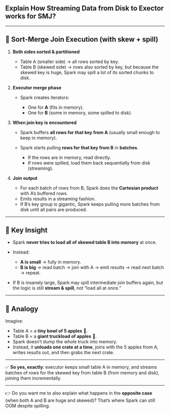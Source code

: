 ## Explain How Streaming Data from Disk to Exector works for SMJ?

---

## 🔹 Sort-Merge Join Execution (with skew + spill)

1. **Both sides sorted & partitioned**

   * Table A (smaller side) → all rows sorted by key.
   * Table B (skewed side) → rows also sorted by key, but because the skewed key is huge, Spark may spill a lot of its sorted chunks to disk.

2. **Executor merge phase**

   * Spark creates iterators:

     * One for **A** (fits in memory).
     * One for **B** (some in memory, some spilled to disk).

3. **When join key is encountered**

   * Spark buffers **all rows for that key from A** (usually small enough to keep in memory).
   * Spark starts pulling **rows for that key from B** in **batches**.

     * If the rows are in memory, read directly.
     * If rows were spilled, load them back sequentially from disk (streaming).

4. **Join output**

   * For each batch of rows from B, Spark does the **Cartesian product** with A’s buffered rows.
   * Emits results in a streaming fashion.
   * If B’s key group is gigantic, Spark keeps pulling more batches from disk until all pairs are produced.

---

## 🔹 Key Insight

* Spark **never tries to load all of skewed table B into memory** at once.
* Instead:

  * **A is small** → fully in memory.
  * **B is big** → read batch → join with A → emit results → read next batch → repeat.
* If B is insanely large, Spark may spill intermediate join buffers again, but the logic is still **stream & spill**, not “load all at once.”

---

## 🔹 Analogy

Imagine:

* Table A = a **tiny bowl of 5 apples** 🍎.
* Table B = a **giant truckload of apples** 🚚.
* Spark doesn’t dump the whole truck into memory.
* Instead, it **unloads one crate at a time**, joins with the 5 apples from A, writes results out, and then grabs the next crate.

---

✅ **So yes, exactly**: executor keeps small table A in memory, and streams batches of rows for the skewed key from table B (from memory and disk), joining them incrementally.

---

👉 Do you want me to also explain what happens in the **opposite case** (when both A and B are huge and skewed)? That’s where Spark can still OOM despite spilling.
